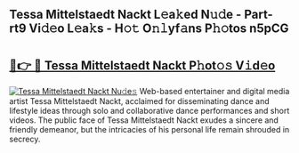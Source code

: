 ## Tessa Mittelstaedt Nackt L𝚎a𝚔ed N𝚞𝚍e - Part-rt9 Vi𝚍𝚎o L𝚎a𝚔s - H𝚘𝚝 O𝚗𝚕yf𝚊ns P𝚑𝚘tos n5pCG

# <h2><a href="http://kf54d0.oniu.top/?m=Tessa+Mittelstaedt+Nackt">🔗👉 🔴 Tessa Mittelstaedt Nackt P𝚑ot𝚘𝚜 V𝚒d𝚎o</a></h2>

[![Tessa Mittelstaedt Nackt Nu𝚍e𝚜](https://i.imgur.com/0qMVB7G.gif)](http://kf54d0.oniu.top/?m=Tessa+Mittelstaedt+Nackt)
Web-based entertainer and digital media artist Tessa Mittelstaedt Nackt, acclaimed for disseminating dance and lifestyle ideas through solo and collaborative dance performances and short videos. The public face of Tessa Mittelstaedt Nackt exudes a sincere and friendly demeanor, but the intricacies of his personal life remain shrouded in secrecy.  
